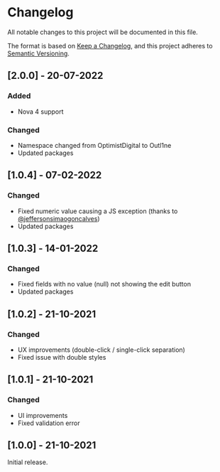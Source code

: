 # Changelog

All notable changes to this project will be documented in this file.

The format is based on [Keep a Changelog](https://keepachangelog.com/en/1.0.0/),
and this project adheres to [Semantic Versioning](https://semver.org/spec/v2.0.0.html).

## [2.0.0] - 20-07-2022

### Added

- Nova 4 support

### Changed

- Namespace changed from OptimistDigital to Outl1ne
- Updated packages

## [1.0.4] - 07-02-2022

### Changed

- Fixed numeric value causing a JS exception (thanks to [@jeffersonsimaogoncalves](https://github.com/jeffersonsimaogoncalves))
- Updated packages

## [1.0.3] - 14-01-2022

### Changed

- Fixed fields with no value (null) not showing the edit button
- Updated packages

## [1.0.2] - 21-10-2021

### Changed

- UX improvements (double-click / single-click separation)
- Fixed issue with double styles

## [1.0.1] - 21-10-2021

### Changed

- UI improvements
- Fixed validation error

## [1.0.0] - 21-10-2021

Initial release.
